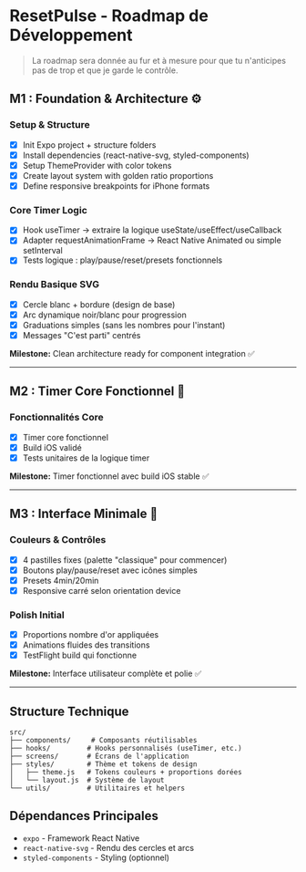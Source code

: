# ResetPulse - Roadmap de Développement

> La roadmap sera donnée au fur et à mesure pour que tu n'anticipes pas de trop et que je garde le contrôle.

## M1 : Foundation & Architecture ⚙️

### Setup & Structure
- [x] Init Expo project + structure folders
- [x] Install dependencies (react-native-svg, styled-components)
- [x] Setup ThemeProvider with color tokens
- [x] Create layout system with golden ratio proportions
- [x] Define responsive breakpoints for iPhone formats

### Core Timer Logic
- [x] Hook useTimer → extraire la logique useState/useEffect/useCallback
- [x] Adapter requestAnimationFrame → React Native Animated ou simple setInterval
- [x] Tests logique : play/pause/reset/presets fonctionnels

### Rendu Basique SVG
- [x] Cercle blanc + bordure (design de base)
- [x] Arc dynamique noir/blanc pour progression
- [x] Graduations simples (sans les nombres pour l'instant)
- [x] Messages "C'est parti" centrés

**Milestone:** Clean architecture ready for component integration ✅

---

## M2 : Timer Core Fonctionnel 🎯

### Fonctionnalités Core
- [x] Timer core fonctionnel
- [x] Build iOS validé
- [x] Tests unitaires de la logique timer

**Milestone:** Timer fonctionnel avec build iOS stable ✅

---

## M3 : Interface Minimale 🎨

### Couleurs & Contrôles
- [x] 4 pastilles fixes (palette "classique" pour commencer)
- [x] Boutons play/pause/reset avec icônes simples
- [x] Presets 4min/20min
- [x] Responsive carré selon orientation device

### Polish Initial
- [x] Proportions nombre d'or appliquées
- [x] Animations fluides des transitions
- [x] TestFlight build qui fonctionne

**Milestone:** Interface utilisateur complète et polie ✅

---

## Structure Technique

```
src/
├── components/     # Composants réutilisables
├── hooks/         # Hooks personnalisés (useTimer, etc.)
├── screens/       # Écrans de l'application
├── styles/        # Thème et tokens de design
│   ├── theme.js   # Tokens couleurs + proportions dorées
│   └── layout.js  # Système de layout
└── utils/         # Utilitaires et helpers
```

## Dépendances Principales
- `expo` - Framework React Native
- `react-native-svg` - Rendu des cercles et arcs
- `styled-components` - Styling (optionnel)


